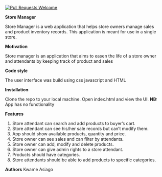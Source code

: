 [![Pull Requests Welcome](https://img.shields.io/badge/PRs-welcome-brightgreen.svg?style=flat)](https://github.com/SelaDanti/Store-Manager-ui/pull/11) 

**Store Manager**

Store Manager is a web application that helps store owners manage sales and product inventory 
records. This application is meant for use in a single store. 

**Motivation**

Store manager is an application that aims to easen the life of a store owner and attendants by keeping track of product and sales

**Code style**

The user interface was build using css javascript and HTML

**Installation**

Clone the repo to your local machine. Open index.html and view the UI. **NB:** App has no functionality

**Features**

1. Store attendant can search and add products to buyer’s cart. 
2. Store attendant can see his/her sale records but can’t modify them. 
3. App should show available products, quantity and price. 
4. Store owner can see sales and can filter by attendants. 
5. Store owner can add, modify and delete products.
6. Store owner can give admin rights to a store attendant. 
7. Products should have categories. 
8. Store attendants should be able to add products to specific categories. 

**Authors**
Kwame Asiago
